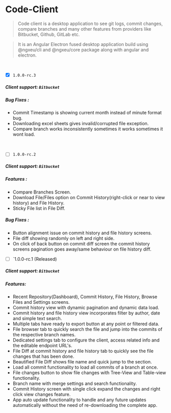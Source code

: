 # Code-Client  
> Code client is a desktop application to see git logs, commit changes, compare branches and many other features from providers like Bitbucket, Github, GitLab etc.

>It is an Angular Electron fused desktop application build using @ngxeu/cli and @ngxeu/core package along with angular and electron.
  

&nbsp;
&nbsp;
&nbsp;
  
  
  
 - [x] `1.0.0-rc.3`
	
#####  Client support: ```Bitbucket```
	

#####  Bug Fixes :
- Commit Timestamp is showing current month instead of minute format bug.
- Downloading excel sheets gives invalid/corrupted file exception.
- Compare branch works inconsistently sometimes it works sometimes it wont load.

 &nbsp;
 &nbsp;
 &nbsp;
 &nbsp;
	
  
- [ ] `1.0.0-rc.2`
	
#####  Client support: ```Bitbucket```
	
#####  Features :
- Compare Branches Screen.
- Download File/Files option on Commit History(right-click or near to view history) and File History.
- Sticky File list in File Diff.
	
#####  Bug Fixes :
- Button alignment issue on commit history and file history screens.
- File diff showing randomly on left and right side.
- On click of back button on commit diff screen the commit history screens pagination goes away/same behaviour on file history diff.
		
	
	
	
- [ ] `1.0.0-rc.1 (Released)


##### Client support: ```Bitbucket```
	
##### Features: 
- Recent Repository(Dashboard), Commit History, File History, Browse Files and Settings screens.
- Commit history view with dynamic pagination and dynamic data load.
- Commit history and file history view incorporates filter by author, date and simple text search.
- Multiple tabs have ready to export button at any point or filtered data.
- File browser tab to quickly search the file and jump into the commits of the respective branch names.
- Dedicated settings tab to configure the client, access related info and the editable endpoint URL's.
- File Diff at commit history and file history tab to quickly see the file changes that has been done.
- Beautified File Diff shows file name and quick jump to the section.
- Load all commit functionality to load all commits of a branch at once.
- File changes button to show file changes with Tree-View and Table-view functionality.
- Branch name with merge settings and search functionality.
- Commit History screen with single click expand the changes and right click view changes feature.
- App auto update functionality to handle and any future updates automatically without the need of re-downloading the complete app.


	
	
